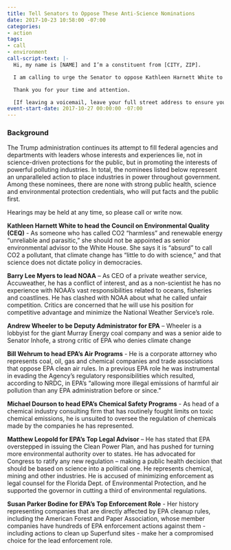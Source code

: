 ```yaml
---
title: Tell Senators to Oppose These Anti-Science Nominations
date: 2017-10-23 10:58:00 -07:00
categories:
- action
tags:
- call
- environment
call-script-text: |-
  Hi, my name is [NAME] and I’m a constituent from [CITY, ZIP].

  I am calling to urge the Senator to oppose Kathleen Harnett White to head the Council on Environmental Quality, Barry Lee Myers to lead NOAA, Andrew Wheeler to be Deputy Administrator for EPA, Bill Wehrum to head EPA’s Air Programs, Michael Dourson to head EPA’s Chemical Safety Programs, Matthew Leopold for EPA’s Top Legal Advisor, and Susan Parker Bodine for EPA’s Top Enforcement Role. The Trump administration continues its attempt to fill federal agencies and departments with leaders whose interests and experiences lie, not in science-driven protections for the public, but in promoting the interests of powerful polluting industries. Among these nominees, there are none with strong public health, science and environmental protection credentials, who will put facts and the public first.

  Thank you for your time and attention.

  [If leaving a voicemail, leave your full street address to ensure your call is tallied]
event-start-date: 2017-10-27 00:00:00 -07:00
---
```


### Background

The Trump administration continues its attempt to fill federal agencies and departments with leaders whose interests and experiences lie, not in science-driven protections for the public, but in promoting the interests of powerful polluting industries.  In total, the nominees listed below represent an unparalleled action to place  industries in power throughout government. Among these nominees, there are none with strong public health, science and environmental protection credentials, who will put facts and the public first. 

Hearings may be held at any time, so please call or write now.

**Kathleen Harnett White to head the Council on Environmental Quality (CEQ)** - As someone who has called CO2 “harmless” and renewable energy “unreliable and parasitic,” she should not be appointed as senior environmental advisor to the White House.  She says it is “absurd” to call CO2 a pollutant, that climate change has “little to do with science,” and that science does not dictate policy in democracies.  
 
**Barry Lee Myers to lead NOAA** – As CEO of a private weather service, Accuweather, he has a conflict of interest, and as a non-scientist he has no experience with NOAA’s vast responsibilities related to oceans, fisheries and coastlines.  He has clashed with NOAA about what he called unfair competition.  Critics are concerned that he will use his position for competitive advantage and minimize the National Weather Service’s role.  
 
**Andrew Wheeler to be Deputy Administrator for EPA** – Wheeler is a lobbyist for the giant Murray Energy coal company and was a senior aide to Senator Inhofe, a strong critic of EPA who denies climate change
 
**Bill Wehrum to head EPA’s Air Programs** - He is a corporate attorney who represents coal, oil, gas and chemical companies and trade associations that oppose EPA clean air rules.  In a previous EPA role he was instrumental in evading the Agency’s regulatory responsibilities which resulted, according to NRDC,  in EPA’s “allowing more illegal emissions of harmful air pollution than any EPA administration before or since.”
 
**Michael Dourson to head EPA’s Chemical Safety Programs** - As head of a chemical industry consulting firm that has routinely fought limits on toxic chemical emissions, he is unsuited to oversee the regulation of chemicals made by the companies he has represented.  
 
**Matthew Leopold for EPA’s Top Legal Advisor** – He has stated that EPA overstepped in issuing the Clean Power Plan, and has pushed for turning more environmental authority over to states. He has advocated for Congress to ratify any new regulation – making a public health decision that should be based on science into a political one.  He represents chemical, mining and other industries.  He is accused of minimizing enforcement as legal counsel for the Florida Dept. of Environmental Protection, and he supported the governor in cutting a third of environmental regulations.
 
**Susan Parker Bodine for EPA’s Top Enforcement Role** - Her history representing companies that are directly affected by EPA cleanup rules, including the American Forest and Paper Association, whose member companies have hundreds of EPA enforcement actions against them - including actions to clean up Superfund sites - make her a compromised choice for the lead enforcement role.  